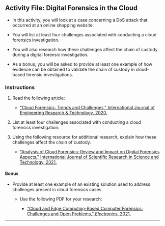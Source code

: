 ## Activity File: Digital Forensics in the Cloud

- In this activity, you will look at a case concerning a DoS attack that occurred at an online shopping website.

- You will list at least four challenges associated with conducting a cloud forensics investigation.

- You will also research how these challenges affect the chain of custody during a digital forensic investigation.

- As a bonus, you will be asked to provide at least one example of how evidence can be obtained to validate the chain of custody in cloud-based forensic investigations.

### Instructions 

1. Read the following article: 

     - ["Cloud Forensics: Trends and Challenges," International Journal of Engineering Research & Technology, 2020.](https://www.ijert.org/research/cloud-forensics-trends-and-challenges-IJERTV9IS090415.pdf)
2. List at least four challenges associated with conducting a cloud forensics investigation. 

3. Using the following resource for additional research, explain how these challenges affect the chain of custody. 

     - ["Analysis of Cloud Forensics: Review and Impact on Digital Forensics Aspects," International Journal of Scientific Research in Science and Technology, 2021.](https://www.academia.edu/48855680/Analysis_of_Cloud_Forensics_Review_and_Impact_on_Digital_Forensics_Aspects)


#### Bonus 

- Provide at least one example of an existing solution used to address challenges present in cloud forensics cases.

  - Use the following PDF for your research:

     - ["Cloud and Edge Computing-Based Computer Forensics: Challenges and Open Problems," *Electronics*, 2021.](https://www.mdpi.com/2079-9292/10/11/1229)

----
